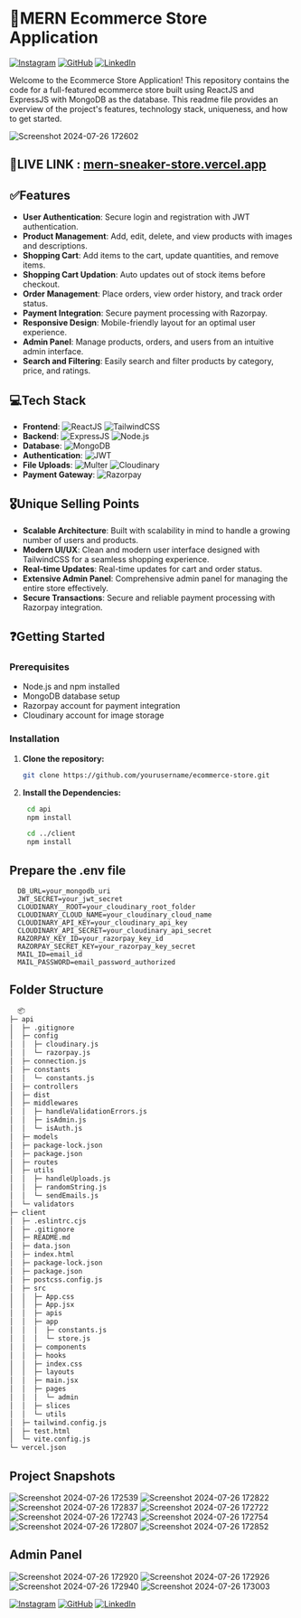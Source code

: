# 👟MERN Ecommerce Store Application
[![Instagram](https://img.shields.io/badge/-Instagram-E4405F?logo=instagram&logoColor=white&style=flat-square)](https://www.instagram.com/ishanjarwal)
[![GitHub](https://img.shields.io/badge/-GitHub-181717?logo=github&logoColor=white&style=flat-square)](https://github.com/ishanjarwal)
[![LinkedIn](https://img.shields.io/badge/-LinkedIn-0A66C2?logo=linkedin&logoColor=white&style=flat-square)](https://www.linkedin.com/in/ishanjarwal)

Welcome to the Ecommerce Store Application! This repository contains the code for a full-featured ecommerce store built using ReactJS and ExpressJS with MongoDB as the database. This readme file provides an overview of the project's features, technology stack, uniqueness, and how to get started.

![Screenshot 2024-07-26 172602](https://github.com/user-attachments/assets/8e0e72b8-65c4-4027-a2de-d30f47fb9e34)

## 🔗LIVE LINK :  [mern-sneaker-store.vercel.app](https://mern-sneaker-store.vercel.app)

## ✅Features

- **User Authentication**: Secure login and registration with JWT authentication.
- **Product Management**: Add, edit, delete, and view products with images and descriptions.
- **Shopping Cart**: Add items to the cart, update quantities, and remove items.
- **Shopping Cart Updation**: Auto updates out of stock items before checkout.
- **Order Management**: Place orders, view order history, and track order status.
- **Payment Integration**: Secure payment processing with Razorpay.
- **Responsive Design**: Mobile-friendly layout for an optimal user experience.
- **Admin Panel**: Manage products, orders, and users from an intuitive admin interface.
- **Search and Filtering**: Easily search and filter products by category, price, and ratings.

## 💻Tech Stack

- **Frontend**: 
  ![ReactJS](https://img.shields.io/badge/-ReactJS-61DAFB?logo=react&logoColor=white&style=flat-square)
  ![TailwindCSS](https://img.shields.io/badge/-TailwindCSS-38B2AC?logo=tailwind-css&logoColor=white&style=flat-square)
- **Backend**: 
  ![ExpressJS](https://img.shields.io/badge/-ExpressJS-000000?logo=express&logoColor=white&style=flat-square)
  ![Node.js](https://img.shields.io/badge/-Node.js-339933?logo=node.js&logoColor=white&style=flat-square)
- **Database**: 
  ![MongoDB](https://img.shields.io/badge/-MongoDB-47A248?logo=mongodb&logoColor=white&style=flat-square)
- **Authentication**: 
  ![JWT](https://img.shields.io/badge/-JWT-000000?logo=json-web-tokens&logoColor=white&style=flat-square)
- **File Uploads**: 
  ![Multer](https://img.shields.io/badge/-Multer-20232A?logo=multer&logoColor=white&style=flat-square)
  ![Cloudinary](https://img.shields.io/badge/-Cloudinary-3448C5?logo=cloudinary&logoColor=white&style=flat-square)
- **Payment Gateway**: 
  ![Razorpay](https://img.shields.io/badge/-Razorpay-02042B?logo=razorpay&logoColor=white&style=flat-square)

## 🎖️Unique Selling Points

- **Scalable Architecture**: Built with scalability in mind to handle a growing number of users and products.
- **Modern UI/UX**: Clean and modern user interface designed with TailwindCSS for a seamless shopping experience.
- **Real-time Updates**: Real-time updates for cart and order status.
- **Extensive Admin Panel**: Comprehensive admin panel for managing the entire store effectively.
- **Secure Transactions**: Secure and reliable payment processing with Razorpay integration.

## ❓Getting Started

### Prerequisites

- Node.js and npm installed
- MongoDB database setup
- Razorpay account for payment integration
- Cloudinary account for image storage

### Installation

1. **Clone the repository:**
   ```bash
   git clone https://github.com/yourusername/ecommerce-store.git
   ```
2. **Install the Dependencies:**
   ```bash
    cd api
    npm install

    cd ../client
    npm install
   ```
## Prepare the .env file
  ```env
    DB_URL=your_mongodb_uri
    JWT_SECRET=your_jwt_secret
    CLOUDINARY__ROOT=your_cloudinary_root_folder
    CLOUDINARY_CLOUD_NAME=your_cloudinary_cloud_name
    CLOUDINARY_API_KEY=your_cloudinary_api_key
    CLOUDINARY_API_SECRET=your_cloudinary_api_secret
    RAZORPAY_KEY_ID=your_razorpay_key_id
    RAZORPAY_SECRET_KEY=your_razorpay_key_secret
    MAIL_ID=email_id
    MAIL_PASSWORD=email_password_authorized
  ```
## Folder Structure
  ```bash
    📦
├─ api
│  ├─ .gitignore
│  ├─ config
│  │  ├─ cloudinary.js
│  │  └─ razorpay.js
│  ├─ connection.js
│  ├─ constants
│  │  └─ constants.js
│  ├─ controllers
│  ├─ dist
│  ├─ middlewares
│  │  ├─ handleValidationErrors.js
│  │  ├─ isAdmin.js
│  │  └─ isAuth.js
│  ├─ models
│  ├─ package-lock.json
│  ├─ package.json
│  ├─ routes
│  ├─ utils
│  │  ├─ handleUploads.js
│  │  ├─ randomString.js
│  │  └─ sendEmails.js
│  └─ validators
├─ client
│  ├─ .eslintrc.cjs
│  ├─ .gitignore
│  ├─ README.md
│  ├─ data.json
│  ├─ index.html
│  ├─ package-lock.json
│  ├─ package.json
│  ├─ postcss.config.js
│  ├─ src
│  │  ├─ App.css
│  │  ├─ App.jsx
│  │  ├─ apis
│  │  ├─ app
│  │  │  ├─ constants.js
│  │  │  └─ store.js
│  │  ├─ components
│  │  ├─ hooks
│  │  ├─ index.css
│  │  ├─ layouts
│  │  ├─ main.jsx
│  │  ├─ pages
│  │  │  └─ admin
│  │  ├─ slices
│  │  └─ utils
│  ├─ tailwind.config.js
│  ├─ test.html
│  └─ vite.config.js
└─ vercel.json
  ```
## Project Snapshots

![Screenshot 2024-07-26 172539](https://github.com/user-attachments/assets/f04a087e-676b-444a-86be-5071f324afac)
![Screenshot 2024-07-26 172822](https://github.com/user-attachments/assets/f4f4a4b1-355e-49f7-824f-b67081b7452b)
![Screenshot 2024-07-26 172837](https://github.com/user-attachments/assets/3eaf23ce-9bc7-4332-b6fa-9024597b5440)
![Screenshot 2024-07-26 172722](https://github.com/user-attachments/assets/9f77b550-057f-47b6-98a5-fba622cea593)
![Screenshot 2024-07-26 172743](https://github.com/user-attachments/assets/ee3c02b1-6485-4a9a-a4e8-a50425a0ae11)
![Screenshot 2024-07-26 172754](https://github.com/user-attachments/assets/821d17e3-d89e-4340-870d-18d925401bb3)
![Screenshot 2024-07-26 172807](https://github.com/user-attachments/assets/5d1a14b3-74c8-4b1d-ba7c-55808eb79b59)
![Screenshot 2024-07-26 172852](https://github.com/user-attachments/assets/92d2f0ab-5105-414d-b35d-3ae39e903b49)

## Admin Panel

![Screenshot 2024-07-26 172920](https://github.com/user-attachments/assets/6aaff460-4757-40c9-95d2-d1f986e52d42)
![Screenshot 2024-07-26 172926](https://github.com/user-attachments/assets/7f702a25-1fcb-48e8-8856-7a12dc1d7434)
![Screenshot 2024-07-26 172940](https://github.com/user-attachments/assets/090c237d-7706-48b8-9277-6f8854c1b2c7)
![Screenshot 2024-07-26 173003](https://github.com/user-attachments/assets/f08c4fe5-de58-4cda-b857-c892c52fc493)

[![Instagram](https://img.shields.io/badge/-Instagram-E4405F?logo=instagram&logoColor=white&style=flat-square)](https://www.instagram.com/ishanjarwal)
[![GitHub](https://img.shields.io/badge/-GitHub-181717?logo=github&logoColor=white&style=flat-square)](https://github.com/ishanjarwal)
[![LinkedIn](https://img.shields.io/badge/-LinkedIn-0A66C2?logo=linkedin&logoColor=white&style=flat-square)](https://www.linkedin.com/in/ishanjarwal)
